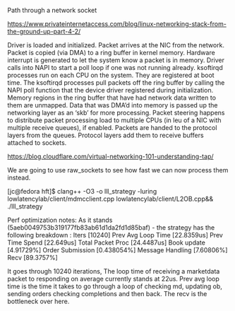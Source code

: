 Path through a network socket

https://www.privateinternetaccess.com/blog/linux-networking-stack-from-the-ground-up-part-4-2/

Driver is loaded and initialized.
Packet arrives at the NIC from the network.
Packet is copied (via DMA) to a ring buffer in kernel memory.
Hardware interrupt is generated to let the system know a packet is in memory.
Driver calls into NAPI to start a poll loop if one was not running already.
ksoftirqd processes run on each CPU on the system. They are registered at boot time. The ksoftirqd processes pull packets off the ring buffer by calling the NAPI poll function that the device driver registered during initialization.
Memory regions in the ring buffer that have had network data written to them are unmapped.
Data that was DMA’d into memory is passed up the networking layer as an ‘skb’ for more processing.
Packet steering happens to distribute packet processing load to multiple CPUs (in leu of a NIC with multiple receive queues), if enabled.
Packets are handed to the protocol layers from the queues.
Protocol layers add them to receive buffers attached to sockets.


https://blog.cloudflare.com/virtual-networking-101-understanding-tap/


We are going to use raw_sockets to see how fast we can now process them instead.

[jc@fedora hft]$ clang++ -O3 -o lll_strategy -luring lowlatencylab/client/mdmcclient.cpp lowlatencylab/client/L2OB.cpp&& ./lll_strategy


Perf optimization notes:
As it stands (5aeb0049753b319177fb83ab61d1da2fd1d85baf) - the strategy has the following breakdown :
Iters [10240]
Prev Avg Loop Time [22.8359us]
Prev Time Spend [22.649us]
Total Packet Proc [24.4487us]
Book update [4.91729%]
Order Submission [0.438054%]
Message Handling [7.60806%]
Recv [89.3757%]


It goes through 10240 iterations, The loop time of receiving a marketdata packet to responding on average currently stands at 22us.
Prev avg loop time is the time it takes to go through a loop of checking md, updating ob, sending orders checking completions and then back.
The recv is the bottleneck over here.
